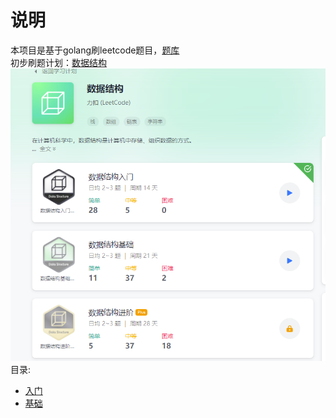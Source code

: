 # 说明
本项目是基于golang刷leetcode题目，[题库](https://leetcode-cn.com/problemset/all/) \
初步刷题计划：[数据结构](https://leetcode-cn.com/study-plan/data-structures/?progress=v04mu2t) \
![](img/structure.png) \
目录:
- [入门](notes/getting_started.md)
- [基础](notes/base.md)





